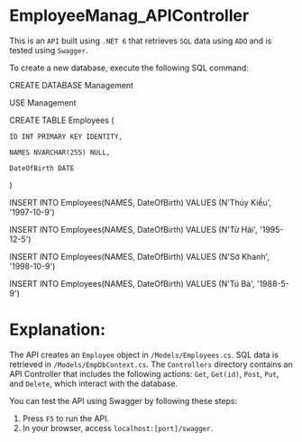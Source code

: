 # EmployeeManag_APIController

This is an `API` built using `.NET 6` that retrieves `SQL` data using `ADO` and is tested using `Swagger`.

To create a new database, execute the following SQL command:

CREATE DATABASE Management

USE Management

CREATE TABLE Employees (

    ID INT PRIMARY KEY IDENTITY,
    
    NAMES NVARCHAR(255) NULL,
    
    DateOfBirth DATE
    
)

INSERT INTO Employees(NAMES, DateOfBirth) VALUES (N'Thúy Kiều', '1997-10-9')

INSERT INTO Employees(NAMES, DateOfBirth) VALUES (N'Từ Hải', '1995-12-5')

INSERT INTO Employees(NAMES, DateOfBirth) VALUES (N'Sở Khanh', '1998-10-9')

INSERT INTO Employees(NAMES, DateOfBirth) VALUES (N'Tú Bà', '1988-5-9')



# Explanation:

The API creates an `Employee` object in `/Models/Employees.cs`.
SQL data is retrieved in `/Models/EmpDbContext.cs`.
The `Controllers` directory contains an API Controller that includes the following actions: `Get`, `Get(id)`, `Post`, `Put`, and `Delete`, which interact with the database.

You can test the API using Swagger by following these steps:
1. Press `F5` to run the API.
2. In your browser, access `localhost:[port]/swagger`.
